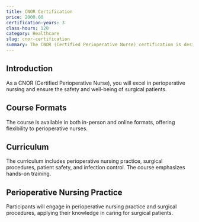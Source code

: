 ```yaml
---
title: CNOR Certification
price: 2000.00
certification-years: 3
class-hours: 120
category: Healthcare
slug: cnor-certification
summary: The CNOR (Certified Perioperative Nurse) certification is designed for nurses specializing in perioperative nursing and surgical care. This comprehensive course covers perioperative nursing practice, surgical procedures, and patient safety. It equips candidates with the skills needed to provide high-quality surgical care.
---
```


## Introduction

As a CNOR (Certified Perioperative Nurse), you will excel in perioperative nursing and ensure the safety and well-being of surgical patients.

## Course Formats

The course is available in both in-person and online formats, offering flexibility to perioperative nurses.

## Curriculum

The curriculum includes perioperative nursing practice, surgical procedures, patient safety, and infection control. The course emphasizes hands-on training.

## Perioperative Nursing Practice

Participants will engage in perioperative nursing practice and surgical procedures, applying their knowledge in caring for surgical patients.

